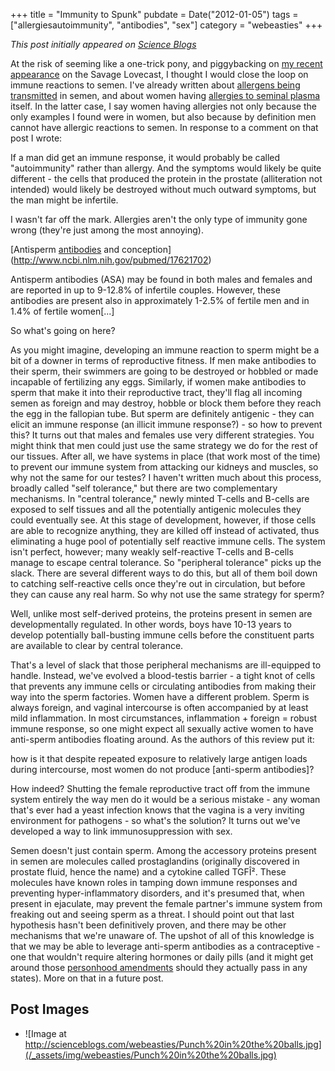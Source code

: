 +++
title = "Immunity to Spunk"
pubdate = Date("2012-01-05")
tags = ["allergiesautoimmunity", "antibodies", "sex"]
category = "webeasties"
+++

_This post initially appeared on [Science Blogs](http://scienceblogs.com/webeasties)_

At the risk of seeming like a one-trick pony, and piggybacking on [my recent appearance](http://scienceblogs.com/webeasties/2012/01/confidential_to_savage_lovecas.php) on the Savage Lovecast, I thought I would close the loop on immune reactions to semen. I've already written about [allergens being transmitted](http://scienceblogs.com/webeasties/2011/07/[sex](/tag/sex)ually_transmitted_allergies.php) in semen, and about women having [allergies to seminal plasma](http://scienceblogs.com/webeasties/2011/07/allergic_to_spunk.php) itself. In the latter case, I say women having allergies not only because the only examples I found were in women, but also because by definition men cannot have allergic reactions to semen. In response to a comment on that post I wrote:

If a man did get an immune response, it would probably be called "autoimmunity" rather than allergy. And the symptoms would likely be quite different - the cells that produced the protein in the prostate (alliteration not intended) would likely be destroyed without much outward symptoms, but the man might be infertile.

I wasn't far off the mark. Allergies aren't the only type of immunity gone wrong (they're just among the most annoying).

[Antisperm [antibodies](/tag/antibodies) and conception](http://www.ncbi.nlm.nih.gov/pubmed/17621702)

Antisperm antibodies (ASA) may be found in both males and females and are reported in up to 9-12.8% of infertile couples. However, these antibodies are present also in approximately 1-2.5% of fertile men and in 1.4% of fertile women[...]

So what's going on here?

As you might imagine, developing an immune reaction to sperm might be a bit of a downer in terms of reproductive fitness. If men make antibodies to their sperm, their swimmers are going to be destroyed or hobbled or made incapable of fertilizing any eggs. Similarly, if women make antibodies to sperm that make it into their reproductive tract, they'll flag all incoming semen as foreign and may destroy, hobble or block them before they reach the egg in the fallopian tube. But sperm are definitely antigenic - they can elicit an immune response (an illicit immune response?) - so how to prevent this? It turns out that males and females use very different strategies. 
You might think that men could just use the same strategy we do for the rest of our tissues. After all, we have systems in place (that work most of the time) to prevent our immune system from attacking our kidneys and muscles, so why not the same for our testes? I haven't written much about this process, broadly called "self tolerance," but there are two complementary mechanisms. In "central tolerance," newly minted T-cells and B-cells are exposed to self tissues and all the potentially antigenic molecules they could eventually see. At this stage of development, however, if those cells are able to recognize anything, they are killed off instead of activated, thus eliminating a huge pool of potentially self reactive immune cells. 
The system isn't perfect, however; many weakly self-reactive T-cells and B-cells manage to escape central tolerance. So "peripheral tolerance" picks up the slack. There are several different ways to do this, but all of them boil down to catching self-reactive cells once they're out in circulation, but before they can cause any real harm. So why not use the same strategy for sperm?

Well, unlike most self-derived proteins, the proteins present in semen are developmentally regulated. In other words, boys have 10-13 years to develop potentially ball-busting immune cells before the constituent parts are available to clear by central tolerance.

That's a level of slack that those peripheral mechanisms are ill-equipped to handle. Instead, we've evolved a blood-testis barrier - a tight knot of cells that prevents any immune cells or circulating antibodies from making their way into the sperm factories. 
Women have a different problem. Sperm is always foreign, and vaginal intercourse is often accompanied by at least mild inflammation. In most circumstances, inflammation + foreign = robust immune response, so one might expect all sexually active women to have anti-sperm antibodies floating around. As the authors of this review put it:

how is it that despite repeated exposure to relatively large antigen loads during intercourse, most women do not produce [anti-sperm antibodies]?

How indeed? Shutting the female reproductive tract off from the immune system entirely the way men do it would be a serious mistake - any woman that's ever had a yeast infection knows that the vagina is a very inviting environment for pathogens - so what's the solution? It turns out we've developed a way to link immunosuppression with sex.

Semen doesn't just contain sperm. Among the accessory proteins present in semen are molecules called prostaglandins (originally discovered in prostate fluid, hence the name) and a cytokine called TGFÎ². These molecules have known roles in tamping down immune responses and preventing hyper-inflammatory disorders, and it's presumed that, when present in ejaculate, may prevent the female partner's immune system from freaking out and seeing sperm as a threat. 
I should point out that last hypothesis hasn't been definitively proven, and there may be other mechanisms that we're unaware of. The upshot of all of this knowledge is that we may be able to leverage anti-sperm antibodies as a contraceptive - one that wouldn't require altering hormones or daily pills (and it might get around those [personhood amendments](http://www.slate.com/articles/news_and_politics/human_nature/2011/11/mississippi_personhood_for_embryos_will_it_outlaw_birth_control_.html) should they actually pass in any states). More on that in a future post.

      
  

 ## Post Images

- ![Image at http://scienceblogs.com/webeasties/Punch%20in%20the%20balls.jpg](/_assets/img/webeasties/Punch%20in%20the%20balls.jpg)

